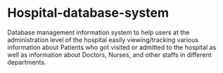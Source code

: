 # Hospital-database-system
Database management information system to help users at the administration level of the hospital easily viewing/tracking various information about Patients who got visited or admitted to the hospital as well as information about Doctors, Nurses, and other staffs in different departments.
